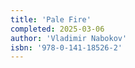 ```yaml
---
title: 'Pale Fire'
completed: 2025-03-06
author: 'Vladimir Nabokov'
isbn: '978-0-141-18526-2'
---
```

